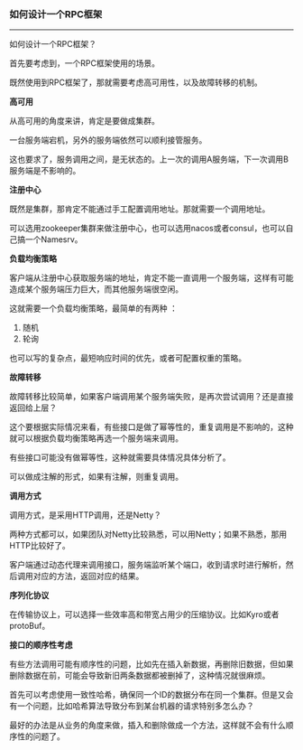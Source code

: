 ### 如何设计一个RPC框架

---

如何设计一个RPC框架？

首先要考虑到，一个RPC框架使用的场景。

既然使用到RPC框架了，那就需要考虑高可用性，以及故障转移的机制。

**高可用**

从高可用的角度来讲，肯定是要做成集群。

一台服务端宕机，另外的服务端依然可以顺利接管服务。

这也要求了，服务调用之间，是无状态的。上一次的调用A服务端，下一次调用B服务端是不影响的。

**注册中心**

既然是集群，那肯定不能通过手工配置调用地址。那就需要一个调用地址。

可以选用zookeeper集群来做注册中心，也可以选用nacos或者consul，也可以自己搞一个Namesrv。



**负载均衡策略**

客户端从注册中心获取服务端的地址，肯定不能一直调用一个服务端，这样有可能造成某个服务端压力巨大，而其他服务端很空闲。

这就需要一个负载均衡策略，最简单的有两种 ：

1. 随机
2. 轮询

也可以写的复杂点，最短响应时间的优先，或者可配置权重的策略。



**故障转移**

故障转移比较简单，如果客户端调用某个服务端失败，是再次尝试调用？还是直接返回给上层？

这个要根据实际情况来看，有些接口是做了幂等性的，重复调用是不影响的，这种就可以根据负载均衡策略再选一个服务端来调用。

有些接口可能没有做幂等性，这种就需要具体情况具体分析了。

可以做成注解的形式，如果有注解，则重复调用。



**调用方式**

调用方式，是采用HTTP调用，还是Netty？

两种方式都可以，如果团队对Netty比较熟悉，可以用Netty；如果不熟悉，那用HTTP比较好了。



客户端通过动态代理来调用接口，服务端监听某个端口，收到请求时进行解析，然后调用对应的方法，返回对应的结果。



**序列化协议**

在传输协议上，可以选择一些效率高和带宽占用少的压缩协议。比如Kyro或者protoBuf。



**接口的顺序性考虑**

有些方法调用可能有顺序性的问题，比如先在插入新数据，再删除旧数据，但如果删除数据在前，可能会导致新旧两条数据都被删掉了，这种情况就很麻烦。

首先可以考虑使用一致性哈希，确保同一个ID的数据分布在同一个集群。但是又会有一个问题，比如哈希算法导致分布到某台机器的请求特别多怎么办？

最好的办法是从业务的角度来做，插入和删除做成一个方法，这样就不会有什么顺序性的问题了。

